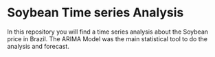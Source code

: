 # Soybean Time series Analysis
In this repository you will find a time series analysis about the Soybean price in Brazil. 
The ARIMA Model was the main statistical tool to do the analysis and forecast.
